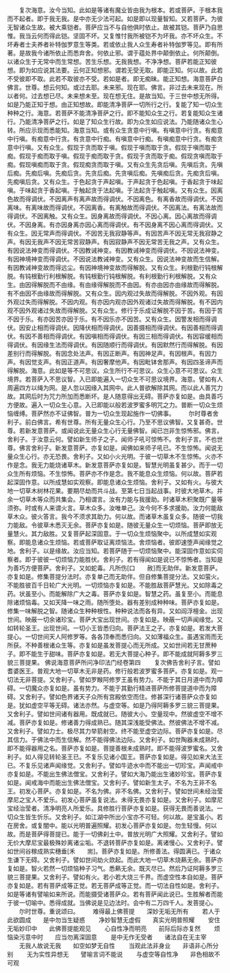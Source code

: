 <!-- { "loadSidebar": true } -->
　　复次海意。汝今当知。此如是等诸有魔业皆由我为根本。若或菩萨。于根本我而不起者。即于我无我。是中亦无少法可起。如是即以现量智知。又若菩萨。为彼无智诸众生故。被大乘铠者。菩萨应当不与自他俱时依止。故被其铠。菩萨乃自思惟。我当云何而得此铠。坚固不坏。又复惟忖我所被铠不为坏我。亦不坏众生。不坏寿者士夫养者补特伽罗意生等类。若或依止我人众生寿者补特伽罗等见。即有所著。是故我今诸所依止而悉弃舍。何依止邪。谓于蕴处界中颠倒依止。何所颠倒。以诸众生于无常中而生常想。苦生乐想。无我我想。不净净想。菩萨若能正知彼想。即为如应说其法要。云何正知想邪。谓若无受无取。即能正知。何以故。此若不受彼即不取。此若不取彼亦不受。若如是者。即无痴昧。能正知想。海意菩萨白佛言。世尊。想云何知。或过去耶。未来邪。现在耶。佛言。非过去未来现在。所以者何。过去想已尽。未来想未至。现在想无住。是故当知。于三世中想无所得。如是乃能正知于想。由正知想故。即能清净菩萨一切所行之行。复能了知一切众生种种之行。海意。若菩萨不能清净菩萨之行。即不能知众生之行。若复能知众生诸行。乃能清净菩萨之行。如是了知众生行故。即为众生如应说法。乃能随诸众生心转。所应示现而悉能知。海意当知。或有众生贪意中行嗔。有嗔意中行贪。有痴意中行嗔。有痴意中行贪。有贪意中行痴。有嗔意中行痴。有嗔痴意中行贪。有痴贪意中行嗔。又有众生。假现于贪而取于嗔。假现于嗔而取于贪。假现于嗔而取于痴。假现于痴而取于嗔。假现于痴而取于贪。假现于贪而取于痴。假现贪嗔而取于痴。假现嗔痴而取于贪。假现痴贪而取于嗔。又有众生先贪后嗔。先嗔后贪。先嗔后痴。先痴后嗔。先痴后贪。先贪后痴。先贪嗔后痴。先嗔痴后贪。先痴贪后嗔。先痴嗔后贪。又有众生。于色起贪于声起嗔。于声起贪于色起嗔。于香起贪于味起嗔。于味起贪于香起嗔。于触起贪于法起嗔。于法起贪于触起嗔。又有众生。因离色故而得调伏。不因离声有离声故而得调伏。不因离色。有离香故而得调伏。不因离味。有离味故而得调伏。不因离香。有离触故而得调伏。不因离法。有离法故而得调伏。不因离触。又有众生。因身离故而得调伏。不因心离。因心离故而得调伏。不因身离。有亦因身离亦因心离而得调伏。有不因身离不因心离而得调伏。又有众生。因无常声而得调伏。不因苦无我寂静等声。有因苦声不因无常无我寂静之声。有因无我声不因无常苦寂静声。有因寂静声不因无常苦无我之声。又有众生。有因说法神变而得调伏。不因教诫神变。有因教诫神变而得调伏。不因说法神变。有因神境神变而得调伏。不因说法教诫神变。又有众生。因说法神变故而生信解。有因教诫神变故而得远尘。有因神境神变故而得解脱。又有众生。利根勤行钝根解脱。有钝根勤行利根解脱。有钝根勤行钝根解脱。有利根勤行利根解脱。又有众生。由因得解脱而不由缘。有由缘得解脱而不由因。有亦由因亦由缘故而得解脱。有不由因不由缘故而得解脱。又有众生。因内观过失故而得解脱。不因外观。有因外观过失而得解脱。不因内观。有亦因内观亦因外观诸过失故而得解脱。有不因内观不因外观诸过失故而得解脱。又有众生。修行于乐成证解脱不因于苦。有因于苦不因于乐。有亦因苦亦因于乐。有不因乐亦不因苦。又有众生。因警发相而得调伏。因安止相而得调伏。因降伏相而得调伏。因善摄相而得调伏。有因善相而得调伏。有因不善相而得调伏。有因嗔相而得调伏。有因三相而得调伏。有因容缓相而得调伏。有因缘生法而得调伏。有因随顺行而得调伏。有因默然行而得解脱。有因差别行而得解脱。有因念处法声。有因正断声。有因神足声。有因根声。有因力声。有因觉支声。有因正道声。有因奢摩他声。有因毗钵舍那声。有因四圣谛声而得解脱。海意。此如是等不可思议。众生所行不可思议。众生心意不可思议。众生境界。若菩萨入不思议智。入已即能遍入一切众生不可思议境界。海意。譬如有人周遍四方以绳为网。是人忽以因缘入其网中。此人普欲解除其网。而以此人善咒力故。其网后时为咒力所加而悉断坏。是人随意得出无碍。菩萨亦复如是。由具善巧方便故。遍入一切众生心意。入已即能以般若波罗蜜多明咒之力。普断一切众生烦恼缠缚。菩萨然亦不证佛智。普为一切众生现起施作一切佛事。
　　尔时尊者舍利子。前白佛言。希有世尊。所有无量众生心行。乃至不思议佛智。又复甚奇。世尊。若新发意菩萨。或闻说此无量众生心行无量佛智。闻已岂非生惊怖邪。佛言。舍利子。于汝意云何。譬如新生师子之子。闻师子吼可惊怖不。舍利子言。不也世尊。佛言舍利子。新发意菩萨。亦复如是。闻佛如来师子吼已。不生惊怖。闻说无量众生心行。亦无恐畏。舍利子。又如小火光明。于彼一切草木不生惊怖。火亦不作是念。我无力能烧诸草木。新发意菩萨亦复如是。智慧光明虽复甚少。而于一切众生所有烦恼。不生惊怖。菩萨亦不作是念。我不能息众生烦恼。何以故。菩萨若起深固作意。以所成慧如实观察。即能息诸众生烦恼。舍利子。又如有火。与彼大地一切草木树林花果。要期尽劫而共斗战。至第七日当起战事。时彼大地草木。并余一切草木等众而共集会。乃相谓言。汝有力能与我援助。时诸草木积聚既广量等须弥。时或有人来谓火言。草木众多。汝唯单己。汝今何不多求援助。汝力何能敌草木众。彼火答言。我今不须求其助力。何以故。而诸草木虽复众多。随彼一切我力能敌。令彼草木悉灭无余。菩萨亦复如是。随彼无量众生一切烦恼。菩萨即放无量慧火。其力敌胜。又复菩萨起深固意。于一切众生烦恼聚中。以所成慧如实观察。即能息诸众生烦恼。若或菩萨取证离烦恼法。舍烦恼者。彼即速堕声闻缘觉之地。舍利子。以是缘故。汝应当知。若菩萨随于一切烦恼聚中。能深固作意如实伺察者。即于彼彼一切烦恼力能胜伏。舍利子。若有得闻如是说已不惊怖者。当知是为善巧方便菩萨。舍利子。又如蛇毒。凡所伤[口　　赦]而无助伴。新发意菩萨。亦复如是。修集菩提分法时。亦复单己而无助伴。但自修集菩提分法。又如萤火。不能胜彼百千日轮广大光明。一切烦恼亦复如是。不能胜敌菩萨慧光。又如除毒之药。状虽至小。而能解除广大之毒。菩萨亦复如是。智慧之药。虽复至小。而能息除诸烦恼毒。又如天降一味之雨。随所堕处。器有差别成种种味。菩萨亦复如是。修集一味解脱之智。随诸众生种种根性。种种说法而各有异。又如阎浮檀金。出现世间。映蔽一切余诸珍宝。菩萨大宝出现世间。亦复如是。映蔽一切声闻缘觉。又如转轮圣王。出现世间。一切小王皆悉归向。菩萨法王之子。亦复如是。若发大菩提心。一切世间天人阿修罗等。各各顶奉而悉归向。又如薄福众生。虽遇宝雨而无所获。不种善根诸众生等。亦复如是虽发菩提心而无所成。又如世间若无甘蔗种子。即不能生于甜味。菩萨亦复如是。若无大菩提心种子。即不能成就阿耨多罗三貌三菩提果。
佛说海意菩萨所问净印法门经卷第四
　　复次佛告舍利子言。譬如耆婆医王。普观大地一切草木无非是药。修行般若波罗蜜多菩萨。亦复如是。观一切法无非菩提。又舍利子。譬如罗睺阿修罗王虽有势力。不能于其日月道中而为障碍。一切魔众亦复如是。虽有势力。不能于其勤行精进菩萨所修菩提道中而为障碍。又舍利子。譬如色界诸天子众所有宫殿依空而住。修甚深行诸菩萨众亦复如是。犹如虚空平等无碍。诸法亦然。与虚空等。如是乃得阿耨多罗三貌三菩提果。又舍利子。譬如世间诸有器用。既成就已。随彼大小。空量现中。然彼虚空不增不减。菩萨亦复如是。修诸善力得成熟已。随其深浅能受佛法。然彼佛法不增不减。又舍利子。譬如力士。极尽其力举箭射空。终不能至虚空边际。菩萨亦复如是。尽其信力。于佛法中而生信解。然不能得佛法边际。又舍利子。如世陶器未成熟时。即不能得器用之名。菩萨亦复如是。菩提善根未成熟时。即不能得波罗蜜名。又舍利子。如人得见转轮圣王已。不复乐见诸小国王。菩萨亦复如是。得见如来大法王已。不复乐见诸声闻缘觉。又舍利子。譬如牛迹水中而不能出一切珍宝。声闻戒中亦复如是。不能出生佛法僧宝。又舍利子。譬如大海乃能出生诸妙珍宝。菩萨亦复如是。闻戒海中而能出生佛法僧宝。又舍利子。譬如新生太子。不名为王非不名王。初发心菩萨。亦复如是。不名为佛。非不名佛。又舍利子。譬如世间未经治莹摩尼之宝人不爱乐。初发心菩萨虽复说法。未得无畏亦复如是。又舍利子。如摩尼宝经治莹者。清净明亮人所爱乐。具修胜行菩萨亦复如是。获得无畏而善说法。一切众生皆生忻乐。又舍利子。如江湖中所出小宝亦不可轻。何以故。是宝虽小。若在房舍。或复闇中。能以光明普遍照耀。初发心菩萨亦复如是。勿生轻慢。何以故。而是菩萨得菩提已。能于一切佛刹土中。普放光明广大照耀。又舍利子。譬如无价大摩尼宝最极殊妙离诸尘垢。不退转菩萨亦复如是。离诸慢心。又舍利子。譬如世间谷稼成熟实穗垂[禾　　耑]。菩萨亦复如是。所修善法。得圆满已。于诸众生谦下无碍。又舍利子。譬如世间劫火欻起。而此大地一切草木烧爇无余。菩萨亦复如是。智火若然一切烦恼种子习气。悉爇无余。既灭尽已。然后乃证阿耨多罗三貌三菩提果。又舍利子。譬如有火。若小若大烧三千界。而虚空性本自如是。菩萨亦复如是。若有菩萨成等正觉。若无菩萨成等正觉。而一切法自性如是。舍利子。如是等诸有譬喻如来所说。而能摄受诸菩萨众。若有菩萨闻此说已。生胜解者而能于彼一切喻中。悉得成就。当佛说是见边法时。会中有二万四千人。发菩提心。
　　尔时世尊。重说颂曰。
　　难得最上佛菩提　　深妙无垢无所有
　　若人于此欲圆成　　是中勿当生疑惑
　　净妙智慧无虚假　　真实光明普照耀
　　安住无垢妙印中　　此佛菩提能观见
　　心自性净而明亮　　前际后际亦复然
　　烦恼染污意中时　　应当勿离深固意
　　是中无作无受者　　诸法自在无主宰
　　无我人故说无我　　如空如梦无自性
　　当观此法非身业　　非语非心所分别
　　无为实性异想无　　譬喻言词不能说
　　与虚空等自性净　　非色相故不可观
